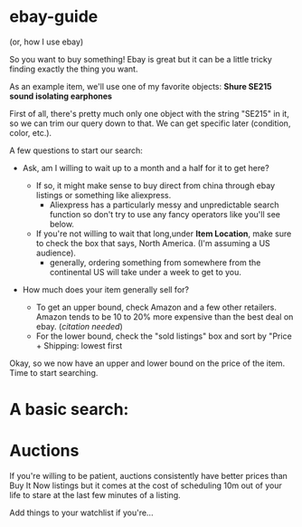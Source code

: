 # ebay-guide
(or, how I use ebay)

So you want to buy something! Ebay is great but it can be a little tricky finding exactly the thing you want.

As an example item, we'll use one of my favorite objects: **Shure SE215 sound isolating earphones**

First of all, there's pretty much only one object with the string "SE215" in it, so we can trim our query down to that. We can get specific later (condition, color, etc.).

A few questions to start our search:

* Ask, am I willing to wait up to a month and a half for it to get here?
  * If so, it might make sense to buy direct from china through ebay listings or something like aliexpress.
    * Aliexpress has a particularly messy and unpredictable search function so don't try to use any fancy operators like you'll see below.
  * If you're not willing to wait that long,under **Item Location**, make sure to check the box that says, North America. (I'm assuming a US audience).
    * generally, ordering something from somewhere from the continental US will take under a week to get to you.

* How much does your item generally sell for?
  * To get an upper bound, check Amazon and a few other retailers. Amazon tends to be 10 to 20% more expensive than the best deal on ebay. (*citation needed*)
  * For the lower bound, check the "sold listings" box and sort by "Price + Shipping: lowest first

Okay, so we now have an upper and lower bound on the price of the item. Time to start searching.

# A basic search:

# Auctions

If you're willing to be patient, auctions consistently have better prices than Buy It Now listings but it comes at the cost of scheduling 10m out of your life to stare at the last few minutes of a listing.

Add things to your watchlist if you're...

